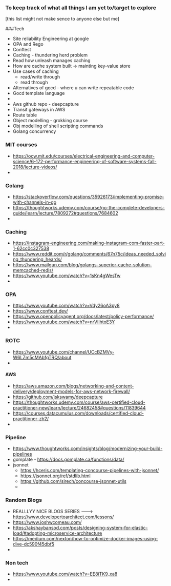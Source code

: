 ### To keep track of what all things I am yet to/target to explore


[this list might not make sence to anyone else but me]

###Tech

- Site reliability Engineering at google
- OPA and Rego 
- Conftest
- Caching - thundering herd problem
- Read how unleash manages caching
- How are cache system built -> mainting key-value store
- Use cases of caching
  - read/write through
  - read through
- Alternatives of gocd - where u can write repeatable code
- Gocd template language
-  
- Aws github repo - deepcapture
- Transit gateways in AWS
- Route table
- Object modelling - grokking course
- Obj modelling of shell scripting commands
- Golang concurrency
  
### MIT courses
- https://ocw.mit.edu/courses/electrical-engineering-and-computer-science/6-172-performance-engineering-of-software-systems-fall-2018/lecture-videos/
- 

### Golang
- https://stackoverflow.com/questions/35926173/implementing-promise-with-channels-in-go
- https://thoughtworks.udemy.com/course/go-the-complete-developers-guide/learn/lecture/7809272#questions/7684602
- 

### Caching 
- https://instagram-engineering.com/making-instagram-com-faster-part-1-62cc0c327538
- https://www.reddit.com/r/golang/comments/67n75c/ideas_needed_solving_thundering_heards/
- https://www.mailgun.com/blog/golangs-superior-cache-solution-memcached-redis/
- https://www.youtube.com/watch?v=1sKn4gWesTw
- 

### OPA 
- https://www.youtube.com/watch?v=Vdy26oA3py8
- https://www.conftest.dev/
- https://www.openpolicyagent.org/docs/latest/policy-performance/
- https://www.youtube.com/watch?v=nrVIlhtoE3Y
- 

### ROTC
- https://www.youtube.com/channel/UCcBZMVy-W6LZm5cMAbfgTRQ/about
-

#### AWS
- https://aws.amazon.com/blogs/networking-and-content-delivery/deployment-models-for-aws-network-firewall/
- https://github.com/jskswamy/deepcapture
- https://thoughtworks.udemy.com/course/aws-certified-cloud-practitioner-new/learn/lecture/24682458#questions/11839644
- https://courses.datacumulus.com/downloads/certified-cloud-practitioner-zb2/
- 

### Pipeline
- https://www.thoughtworks.com/insights/blog/modernizing-your-build-pipelines
- gomplate - https://docs.gomplate.ca/functions/data/
- jsonnet 
  - https://hceris.com/templating-concourse-pipelines-with-jsonnet/
  - https://jsonnet.org/ref/stdlib.html
  - https://github.com/sirech/concourse-jsonnet-utils
  - 

### Random Blogs
- REALLLYY NICE BLOGS SERIES ---> https://www.developertoarchitect.com/lessons/
- https://www.joshwcomeau.com/
- https://akshaybansod.com/posts/designing-system-for-elastic-load/#adopting-microservice-architecture
- https://medium.com/nexton/how-to-optimize-docker-images-using-dive-dc590f45dbf5
- 

### Non tech
- https://www.youtube.com/watch?v=EE8iTK9_xa8
- 
